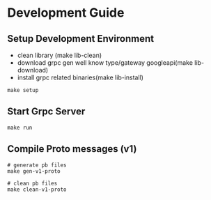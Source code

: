 # Development Guide

## Setup Development Environment
- clean library (make lib-clean)
- download grpc gen well know type/gateway googleapi(make lib-download)
- install grpc related binaries(make lib-install)
~~~
make setup
~~~

## Start Grpc Server
~~~
make run 
~~~

## Compile Proto messages (v1)
~~~
# generate pb files
make gen-v1-proto

# clean pb files
make clean-v1-proto
~~~




